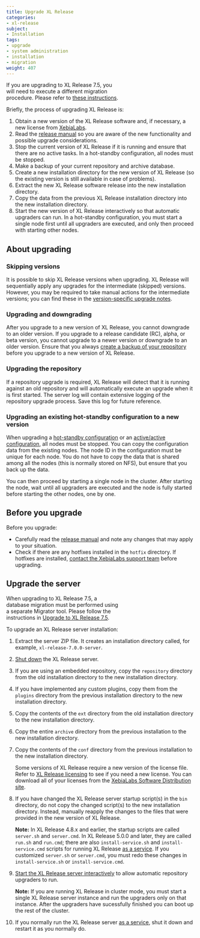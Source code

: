 ```yaml
---
title: Upgrade XL Release
categories:
- xl-release
subject:
- Installation
tags:
- upgrade
- system administration
- installation
- migration
weight: 407
---
```


<div class="alert alert-warning" style="width: 60%">
If you are upgrading to XL Release 7.5, you will need to execute a different migration procedure. Please refer to <a href="/xl-release/how-to/upgrade-to-7.5.0.html">these instructions</a>. 
</div>

Briefly, the process of upgrading XL Release is:

1. Obtain a new version of the XL Release software and, if necessary, a new license from [XebiaLabs](https://dist.xebialabs.com/).
1. Read the [release manual](/xl-release/latest/releasemanual.html) so you are aware of the new functionality and possible upgrade considerations.
1. Stop the current version of XL Release if it is running and ensure that there are no active tasks. In a hot-standby configuration, all nodes must be stopped.
1. Make a backup of your current repository and archive database.
1. Create a new installation directory for the new version of XL Release (so the existing version is still available in case of problems).
1. Extract the new XL Release software release into the new installation directory.
1. Copy the data from the previous XL Release installation directory into the new installation directory.
1. Start the new version of XL Release interactively so that automatic upgraders can run. In a hot-standby configuration, you must start a single node first until all upgraders are executed, and only then proceed with starting other nodes.

## About upgrading

### Skipping versions

It is possible to skip XL Release versions when upgrading. XL Release will sequentially apply any upgrades for the intermediate (skipped) versions. However, you may be required to take manual actions for the intermediate versions; you can find these in the [version-specific upgrade notes](/xl-release/latest/upgrademanual.html).

### Upgrading and downgrading

After you upgrade to a new version of XL Release, you cannot downgrade to an older version. If you upgrade to a release candidate (RC), alpha, or beta version, you cannot upgrade to a newer version or downgrade to an older version. Ensure that you always [create a backup of your repository](/xl-release/how-to/back-up-xl-release.html) before you upgrade to a new version of XL Release.

### Upgrading the repository

If a repository upgrade is required, XL Release will detect that it is running against an old repository and will automatically execute an upgrade when it is first started. The server log will contain extensive logging of the repository upgrade process. Save this log for future reference.

### Upgrading an existing hot-standby configuration to a new version

When upgrading a [hot-standby configuration](/xl-release/how-to/configure-active-hot-standby.html) or an [active/active configuration](/xl-release/how-to/configure-active-active.html), all nodes must be stopped. You can copy the configuration data from the existing nodes. The node ID in the configuration must be unique for each node. You do not have to copy the data that is shared among all the nodes (this is normally stored on NFS), but ensure that you back up the data.

You can then proceed by starting a single node in the cluster. After starting the node, wait until all upgraders are executed and the node is fully started before starting the other nodes, one by one.

## Before you upgrade

Before you upgrade:

* Carefully read the [release manual](/xl-release/latest/releasemanual.html) and note any changes that may apply to your situation.
* Check if there are any hotfixes installed in the `hotfix` directory. If hotfixes are installed, [contact the XebiaLabs support team](https://support.xebialabs.com/hc/en-us/requests/new) before upgrading.

## Upgrade the server

<div class="alert alert-warning" style="width: 60%">
When upgrading to XL Release 7.5, a database migration must be performed using a separate Migrator tool. Please follow the instructions in <a href="/xl-release/how-to/upgrade-to-7.5.0.html">Upgrade to XL Release 7.5</a>.
</div>

To upgrade an XL Release server installation:

1. Extract the server ZIP file. It creates an installation directory called, for example, `xl-release-7.0.0-server`.

1. [Shut down](/xl-release/how-to/shut-down-xl-release.html) the XL Release server.

1. If you are using an embedded repository, copy the `repository` directory from the old installation directory to the new installation directory.

1. If you have implemented any custom plugins, copy them from the `plugins` directory from the previous installation directory to the new installation directory.

1. Copy the contents of the `ext` directory from the old installation directory to the new installation directory.

1. Copy the entire `archive` directory from the previous installation to the new installation directory.

1. Copy the contents of the `conf` directory from the previous installation to the new installation directory.

    Some versions of XL Release require a new version of the license file. Refer to [XL Release licensing](/xl-release/concept/xl-release-licensing.html#license-types) to see if you need a new license. You can download all of your licenses from the [XebiaLabs Software Distribution site](https://dist.xebialabs.com/).

1. If you have changed the XL Release server startup script(s) in the `bin` directory, do not copy the changed script(s) to the new installation directory. Instead, manually reapply the changes to the files that were provided in the new version of XL Release.

    **Note:** In XL Release 4.8.x and earlier, the startup scripts are called `server.sh` and `server.cmd`. In XL Release 5.0.0 and later, they are called `run.sh` and `run.cmd`; there are also `install-service.sh` and `install-service.cmd` scripts for running XL Release [as a service](/xl-release/how-to/install-xl-release-as-a-service.html). If you customized `server.sh` or `server.cmd`, you must redo these changes in `install-service.sh` or `install-service.cmd`.

1. [Start the XL Release server interactively](/xl-release/how-to/start-xl-release.html) to allow automatic repository upgraders to run.

	**Note:** If you are running XL Release in cluster mode, you must start a single XL Release server instance and run the upgraders only on that instance. After the upgraders have sucessfully finished you can boot up the rest of the cluster.

1. If you normally run the XL Release server [as a service](/xl-release/how-to/install-xl-release-as-a-service.html), shut it down and restart it as you normally do.
